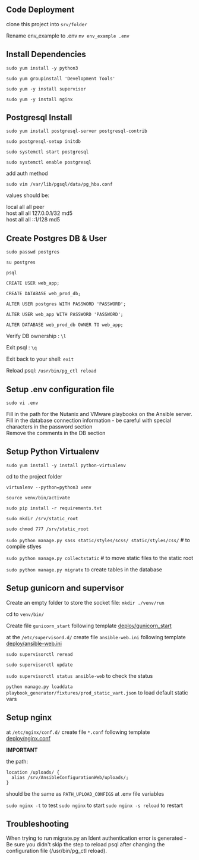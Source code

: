 ## Code Deployment

clone this project into `srv/folder`

Rename env_example to .env ``mv env_example .env``

## Install Dependencies

``sudo yum install -y python3``

``sudo yum groupinstall 'Development Tools'``

``sudo yum -y install supervisor``

``sudo yum -y install nginx``

## Postgresql Install

```sudo yum install postgresql-server postgresql-contrib```

```sudo postgresql-setup initdb```

```sudo systemctl start postgresql```

```sudo systemctl enable postgresql```

add auth method

``sudo vim /var/lib/pgsql/data/pg_hba.conf``

values should be:

local all all peer <br>
host all all 127.0.0.1/32 md5 <br>
host all all ::1/128 md5 <br>

## Create Postgres DB & User

```sudo passwd postgres```

``su postgres``

``psql``

``CREATE USER web_app;``

``CREATE DATABASE web_prod_db;``

``ALTER USER postgres WITH PASSWORD 'PASSWORD';``

``ALTER USER web_app WITH PASSWORD 'PASSWORD';``

``ALTER DATABASE web_prod_db OWNER TO web_app;``

Verify DB ownership : ``\l``

Exit psql : ``\q``

Exit back to your shell: ``exit``

Reload psql: ``/usr/bin/pg_ctl reload``

## Setup .env configuration file

``sudo vi .env``

Fill in the path for the Nutanix and VMware playbooks on the Ansible server. <br>
Fill in the database connection information - be careful with special characters in the password section <br>
Remove the comments in the DB section <br>

## Setup Python Virtualenv

``sudo yum install -y install python-virtualenv``

cd to the project folder

``virtualenv --python=python3 venv``

``source venv/bin/activate``

``sudo pip install -r requirements.txt``

``sudo mkdir /srv/static_root``

``sudo chmod 777 /srv/static_root``

``sudo python manage.py sass static/styles/scss/ static/styles/css/`` # to compile stlyes

``sudo python manage.py collectstatic`` # to move static files to the static root

``sudo python manage.py migrate`` to create tables in the database

## Setup gunicorn and supervisor

Create an empty folder to store the socket file: ``mkdir ./venv/run``

cd to ``venv/bin/``

Create file ``gunicorn_start`` following template [deploy/gunicorn_start](./gunicorn_start)

at the ``/etc/supervisord.d/`` create file ``ansible-web.ini`` following template [deploy/ansible-web.ini](./ansible-web.ini) 

``sudo supervisorctl reread``

``sudo supervisorctl update``

``sudo supervisorctl status ansible-web`` to check the status

`python manage.py loaddata playbook_generator/fixtures/prod_static_vart.json` to load default static vars

 
## Setup nginx

at ``/etc/nginx/conf.d/`` create file ``*.conf`` following template [deploy/nginx.conf](./nginx.conf)

**IMPORTANT**
 
the path:
```
location /uploads/ {
  alias /srv/AnsibleConfigurationWeb/uploads/;
}
```
should be the same as ``PATH_UPLOAD_CONFIGS`` at .env file variables

``sudo nginx -t`` to test 
``sudo nginx`` to start
``sudo nginx -s reload`` to restart

## Troubleshooting

When trying to run migrate.py an Ident authentication error is generated - Be sure you didn't skip the step to reload psql after changing the configuration file (/usr/bin/pg_ctl reload).
